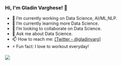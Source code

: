 ### Hi, I'm Gladin Varghese! 👋

- 🔭 I’m currently working on Data Science, AI/ML,NLP.
- 🌱 I’m currently learning more Data Science.
- 👯 I’m looking to collaborate on Data Science.
- 💬 Ask me about Data Science.
- 📫 How to reach me: [\[Twitter - @gladinvarg\]](https://twitter.com/gladinvarg)
- ⚡ Fun fact: I love to workout everyday!


<img src="https://github-readme-stats.vercel.app/api?username=gladinv&&show_icons=true&title_color=ffffff&icon_color=bb2acf&text_color=daf7dc&bg_color=151515">

